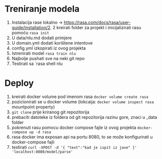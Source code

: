 # Treniranje modela
1. Instalacija rase lokalno -> https://rasa.com/docs/rasa/user-guide/installation/2. 
2  kreirati folder za projekt i inicijalizirati rasu pomoću `rasa init` 
3. U data/nlu.md dodati primjere
4. U domain.yml dodati korištene intentove
5. config.yml izkopirati iz ovog projekta
5. Istrenirati model `rasa train nlu`
6. Najbolje pushati sve na neki git repo
7. Testirati sa `rasa shell nlu


# Deploy
1. kreirati docker volume pod imenom rasa `docker volume create rasa`
2. pozicionirati se u docker volume (lokcaija: `docker volume inspect rasa` mountpoint property) 
3. `git clone` prije kriranog git repozitorija
4. prebaciti datoteke iz foldera od git repozitorija razinu gore, znaci u _data folder
5. pokrenuti rasu pomocu docker compose fajle iz ovog projekta `docker-compose up -d rasa ` 
6. rasa docker ima exposan api na portu 8080, to se može konfigurirati u docker-compose fajli
7. testirati `curl -XPOST -d '{
"text":"kad je ispit iz jave"
}' 'localhost:8080/model/parse'` 
